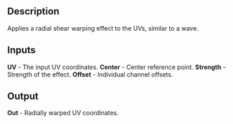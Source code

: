 ## Description
Applies a radial shear warping effect to the UVs, similar to a wave.

## Inputs
**UV** - The input UV coordinates.
**Center** - Center reference point.
**Strength** - Strength of the effect.
**Offset** - Individual channel offsets.

## Output
**Out** - Radially warped UV coordinates.